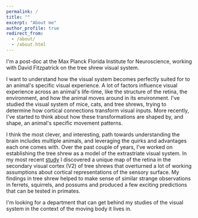 ```yaml
---
permalink: /
title: ""
excerpt: "About me"
author_profile: true
redirect_from: 
  - /about/
  - /about.html
---
```

I'm a post-doc at the Max Planck Florida Institute for Neuroscience, working with David Fitzpatrick on the tree shrew visual system. 

I want to understand how the visual system becomes perfectly suited for to an animal's specific visual experience. A lot of factors influence visual experience across an animal's life-time, like the structure of the retina, the environment, and how the animal moves around in its environment. I've studied the visual system of mice, cats, and tree shrews, trying to determine how cortical connections transform visual inputs. More recently, I've started to think about how these transformations are shaped by, and shape, an animal's specific movement patterns. 
 
I think the most clever, and interesting, path towards understanding the brain includes multiple animals, and leveraging the quirks and advantages each one comes with.  Over the past couple of years, I've worked on establishing the tree shrew as a model of the extrastriate visual system. In my most recent [study](https://www.sciencedirect.com/science/article/abs/pii/S0896627321007261) I discovered a unique map of the retina in the secondary visual cortex (V2) of tree shrews that overturned a lot of working assumptions about cortical representations of the sensory surface. My findings in tree shrew helped to make sense of similar strange observations in ferrets, squirrels, and possums and produced a few exciting predictions that can be tested in primates.

I'm looking for a department that can get behind my studies of the visual system in the context of the moving body it lives in.
